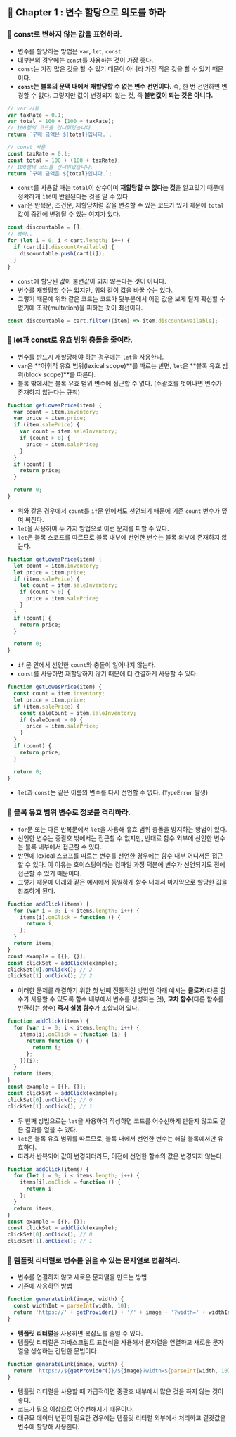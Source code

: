 ## 🌈 Chapter 1 : 변수 할당으로 의도를 하라

### 🎯 const로 변하지 않는 값을 표현하라.

- 변수를 할당하는 방법은 `var`, `let`, `const`
- 대부분의 경우에는 `const`를 사용하는 것이 가장 좋다.
- `const`는 가장 많은 것을 할 수 있기 때문이 아니라 가장 적은 것을 할 수 있기 때문이다.
- **`const`는 블록의 문맥 내에서 재할당할 수 없는 변수 선언이다.** 즉, 한 번 선언하면 변경할 수 없다. 그렇지만 값이 변경되지 않는 것, 즉 **불변값이 되는 것은 아니다.**

```javascript
// var 사용
var taxRate = 0.1;
var total = 100 + (100 + taxRate);
// 100행의 코드를 건너뛰었습니다.
return `구매 금액은 ${total}입니다.`;

// const 사용
const taxRate = 0.1;
const total = 100 + (100 + taxRate);
// 100행의 코드를 건너뛰었습니다.
return `구매 금액은 ${total}입니다.`;
```

- `const`를 사용할 때는 `total`이 상수이며 **재할당할 수 없다는 것**을 알고있기 때문에 정확하게 `110`이 반환된다는 것을 알 수 있다.
- `var`은 반복문, 조건문, 재할당처럼 값을 변경할 수 있는 코드가 있기 때문에 `total`값이 중간에 변경될 수 있는 여지가 있다.

```javascript
const discountable = [];
// 생략..
for (let i = 0; i < cart.length; i++) {
  if (cart[i].discountAvailable) {
    discountable.push(cart[i]);
  }
}
```

- `const`에 할당된 값이 불변값이 되지 않는다는 것이 아니다.
- 변수를 재할당할 수는 없지만, 위와 같이 값을 바꿀 수는 있다.
- 그렇기 때문에 위와 같은 코드는 코드가 뒷부분에서 어떤 값을 보게 될지 확신할 수 없기에 조작(multation)을 피하는 것이 최선이다.

```javascript
const discountable = cart.filter((item) => item.discountAvailable);
```

### 🎯 let과 const로 유효 범위 충돌을 줄여라.

- 변수를 반드시 재할당해야 하는 경우에는 `let`을 사용한다.
- `var`은 **어휘적 유효 범위(lexical scope)**를 따르는 반면, `let`은 **블록 유효 범위(block scope)**를 따른다.
- 블록 밖에서는 블록 유효 범위 변수에 접근할 수 없다. (주괄호를 벗어나면 변수가 존재하지 않는다는 규칙)

```javascript
function getLowesPrice(item) {
  var count = item.inventory;
  var price = item.price;
  if (item.salePrice) {
    var count = item.saleInventory;
    if (count > 0) {
      price = item.salePrice;
    }
  }
  if (count) {
    return price;
  }

  return 0;
}
```

- 위와 같은 경우에서 `count`를 `if`문 안에서도 선언되기 때문에 기존 `count` 변수가 덮여 써진다.
- `let`을 사용하여 두 가지 방법으로 이런 문제를 피할 수 있다.
- `let`은 블록 스코프를 따르므로 블록 내부에 선언한 변수는 블록 외부에 존재하지 않는다.

```javascript
function getLowesPrice(item) {
  let count = item.inventory;
  let price = item.price;
  if (item.salePrice) {
    let count = item.saleInventory;
    if (count > 0) {
      price = item.salePrice;
    }
  }
  if (count) {
    return price;
  }

  return 0;
}
```

- `if` 문 안에서 선언한 `count`와 충돌이 일어나지 않는다.
- `const`를 사용하면 재할당하지 않기 때문에 더 간결하게 사용할 수 있다.

```javascript
function getLowesPrice(item) {
  const count = item.inventory;
  let price = item.price;
  if (item.salePrice) {
    const saleCount = item.saleInventory;
    if (saleCount > 0) {
      price = item.salePrice;
    }
  }
  if (count) {
    return price;
  }

  return 0;
}
```

- `let`과 `const`는 같은 이름의 변수를 다시 선언할 수 없다. (`TypeError` 발생)

### 🎯 블록 유효 범위 변수로 정보를 격리하라.

- `for`문 또는 다른 반복문에서 `let`을 사용해 유효 범위 충돌을 방지하는 방법이 있다.
- 선언한 변수는 중괄호 밖에서는 접근할 수 없지만, 반대로 함수 외부에 선언한 변수는 블록 내부에서 접근할 수 있다.
- 반면에 lexical 스코프를 따르는 변수를 선언한 경우에는 함수 내부 어디서든 접근할 수 있다. 이 이유는 호이스팅이라는 컴파일 과정 덕분에 변수가 선언되기도 전에 접근할 수 있기 때문이다.
- 그렇기 때문에 아래와 같은 예시에서 동일하게 함수 내에서 마지막으로 할당한 값을 참조하게 된다.

```javascript
function addClick(items) {
  for (var i = 0; i < items.length; i++) {
    items[i].onClick = function () {
      return i;
    };
  }
  return items;
}
const example = [{}, {}];
const clickSet = addClick(example);
clickSet[0].onClick(); // 2
clickSet[1].onClick(); // 2
```

- 이러한 문제를 해결하기 위한 첫 번째 전통적인 방법인 아래 예시는 **클로저**(다른 함수가 사용할 수 있도록 함수 내부에서 변수를 생성하는 것), **고차 함수**(다른 함수를 반환하는 함수) **즉시 실행 함수**가 조합되어 있다.

```javascript
function addClick(items) {
  for (var i = 0; i < items.length; i++) {
    items[i].onClick = (function (i) {
      return function () {
        return i;
      };
    })(i);
  }
  return items;
}
const example = [{}, {}];
const clickSet = addClick(example);
clickSet[0].onClick(); // 0
clickSet[1].onClick(); // 1
```

- 두 번째 방법으로는 `let`을 사용하여 작성하면 코드를 어수선하게 만들지 않고도 같은 결과를 얻을 수 있다.
- `let`은 블록 유효 범위를 따르므로, 블록 내에서 선언한 변수는 해달 블록에서만 유효하다.
- 따라서 반복되어 값이 변경되더라도, 이전에 선언한 함수의 값은 변경되지 않는다.

```javascript
function addClick(items) {
  for (let i = 0; i < items.length; i++) {
    items[i].onClick = function () {
      return i;
    };
  }
  return items;
}
const example = [{}, {}];
const clickSet = addClick(example);
clickSet[0].onClick(); // 0
clickSet[1].onClick(); // 1
```

### 🎯 템플릿 리터럴로 변수를 읽을 수 있는 문자열로 변환하라.

- 변수를 연결하지 않고 새로운 문자열을 만드는 방법
- 기존에 사용하던 방법

```javascript
function generateLink(image, width) {
  const widthInt = parseInt(width, 10);
  return 'https://' + getProvider() + '/' + image + '?width=' + widthInt;
}
```

- **템플릿 리터럴**을 사용하면 복잡도를 줄일 수 있다.
- 템플릿 리터럴은 자바스크립트 표현식을 사용해서 문자열을 연결하고 새로운 문자열을 생성하는 간단한 문법이다.

```javascript
function generateLink(image, width) {
  return `https://${getProvider()}/${image}?width=${parseInt(width, 10)}`;
}
```

- 템플릿 리터럴을 사용할 때 가급적이면 중괄호 내부에서 많은 것을 하지 않는 것이 좋다.
- 코드가 필요 이상으로 어수선해지기 때문이다.
- 대규모 데이터 변환이 필요한 경우에는 템플릿 리터럴 외부에서 처리하고 결괏값을 변수에 할당해 사용한다.
